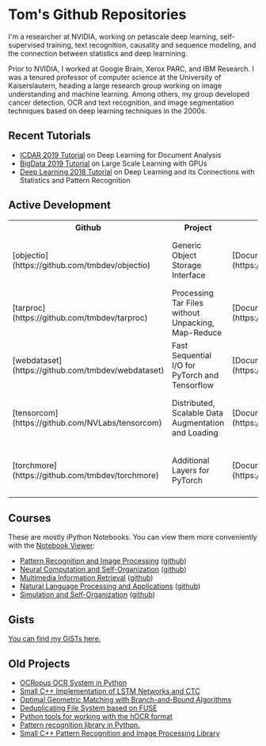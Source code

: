 Tom's Github Repositories
==========================

I'm a researcher at NVIDIA, working on petascale deep learning, self-supervised
training, text recognition, causality and sequence modeling, and the 
connection between statistics and deep learnining.

Prior to NVIDIA, I worked at Google Brain, Xerox PARC, and IBM Research.
I was a tenured professor of computer science at the University of
Kaiserslautern, heading a large research group working on image understanding
and machine learning. Among others, my group developed cancer detection,
OCR and text recognition, and image segmentation techniques based on deep
learning techniques in the 2000s.

Recent Tutorials
----------------

- [ICDAR 2019 Tutorial](https://github.com/tmbdev/icdar19-tutorial) on Deep Learning for Document Analysis
- [BigData 2019 Tutorial](https://github.com/tmbdev/bigdata19-tutorial) on Large Scale Learning with GPUs
- [Deep Learning 2018 Tutorial](https://github.com/tmbdev/dl-2018) on Deep Learning and its Connections with Statistics and Pattern Recognition

Active Development
----------------

<table>

<tr>
<th>Github</th>
<th>Project</th>
<th>Documentation</th>
<th>Test</th>
<th>Lint</th>
</tr>

<tr>
<td>[objectio](https://github.com/tmbdev/objectio)</td>
<td>Generic Object Storage Interface</td>
<td>[Documentation](https://objectio.readthedocs.io/en/latest/)</td>
<td>[![Test](https://github.com/tmbdev/objectio/workflows/Test/badge.svg)](http://github.com/tmbdev/objectio/actions)</td>
<td>[![DeepSource](https://static.deepsource.io/deepsource-badge-light-mini.svg)](https://deepsource.io/gh/tmbdev/objectio/?ref=repository-badge)</td>
</tr>

<tr>
<td>[tarproc](https://github.com/tmbdev/tarproc)</td>
<td>Processing Tar Files without Unpacking, Map-Reduce</td>
<td>[Documentation](https://tarproc.readthedocs.io/en/latest/)</td>
<td>[![Test](https://github.com/tmbdev/tarproc/workflows/Test/badge.svg)](http://github.com/tmbdev/tarproc/actions)</td>
<td>[![DeepSource](https://static.deepsource.io/deepsource-badge-light-mini.svg)](https://deepsource.io/gh/tmbdev/tarproc/?ref=repository-badge)</td>
</tr>

<tr>
<td>[webdataset](https://github.com/tmbdev/webdataset)</td>
<td>Fast Sequential I/O for PyTorch and Tensorflow</td>
<td>[Documentation](https://webdataset.readthedocs.io/en/latest/)</td>
<td>[![Test](https://github.com/tmbdev/webdataset/workflows/Test/badge.svg)](http://github.com/tmbdev/webdataset/actions)</td>
<td>[![DeepSource](https://static.deepsource.io/deepsource-badge-light-mini.svg)](https://deepsource.io/gh/tmbdev/webdataset/?ref=repository-badge)</td>
</tr>

<tr>
<td>[tensorcom](https://github.com/NVLabs/tensorcom)</td>
<td>Distributed, Scalable Data Augmentation and Loading</td>
<td>[Documentation](https://tensorcom.readthedocs.io/en/latest/)</td>
<td>[![Test](https://github.com/NVLabs/tensorcom/workflows/Test/badge.svg)](http://github.com/NVLabs/tensorcom/actions)</td>
<td>[![DeepSource](https://static.deepsource.io/deepsource-badge-light-mini.svg)](https://deepsource.io/gh/tmbdev/tensorcom/?ref=repository-badge)</td>
</tr>

<tr>
<td>[torchmore](https://github.com/tmbdev/torchmore)</td>
<td>Additional Layers for PyTorch</td>
<td>[Documentation](https://torchmore.readthedocs.io/en/latest/)</td>
<td>[![Test](https://github.com/tmbdev/torchmore/workflows/Test/badge.svg)](http://github.com/tmbdev/torchmore/actions)</td>
<td>[![DeepSource](https://static.deepsource.io/deepsource-badge-light-mini.svg)](https://deepsource.io/gh/tmbdev/torchmore/?ref=repository-badge)</td>
</tr>

</table>

Courses
-------

These are mostly iPython Notebooks. You can view them more conveniently
with the [Notebook Viewer](http://nbviewer.ipython.org/github/tmbdev/):

- [Pattern Recognition and Image Processing](http://nbviewer.ipython.org/github/tmbdev/teaching-lw/tree/master/) ([github](https://github.com/tmbdev/teaching-lw))
- [Neural Computation and Self-Organization](http://nbviewer.ipython.org/github/tmbdev/teaching-ncso/tree/master/) ([github](https://github.com/tmbdev/teaching-ncso))
- [Multimedia Information Retrieval](http://nbviewer.ipython.org/github/tmbdev/teaching-mmir/tree/master/) ([github](https://github.com/tmbdev/teaching-mmir))
- [Natural Language Processing and Applications](http://nbviewer.ipython.org/github/tmbdev/teaching-nlpa/tree/master/) ([github](https://github.com/tmbdev/teaching-nlpa))
- [Simulation and Self-Organization](http://nbviewer.ipython.org/github/tmbdev/teaching-simso/tree/master/) ([github](https://github.com/tmbdev/teaching-simso))

Gists
-----

[You can find my GISTs here.](https://gist.github.com/tmbdev/)

Old Projects
--------------

- [OCRopus OCR System in Python](https://github.com/tmbdev/ocropy)
- [Small C++ Implementation of LSTM Networks and CTC](https://github.com/tmbdev/clstm)
- [Optimal Geometric Matching with Branch-and-Bound Algorithms](https://github.com/tmbdev/rast)
- [Deduplicating File System based on FUSE](https://github.com/tmbdev/archivefs)
- [Python tools for working with the hOCR format](https://github.com/tmbdev/hocr-tools)
- [Pattern recognition library in Python.](https://github.com/tmbdev/iuprlab)
- [Small C++ Pattern Recognition and Image Processing Library](https://github.com/tmbdev/iulib)
<!--
- [iPython Notebook to TeX/Beamer Conversion](https://github.com/tmbdev/nb2tex)
- [Pattern recognition library in Fortran](https://github.com/tmbdev/fwork)
- [LSTM and neural network library in Fortran](https://github.com/tmbdev/flstm)
-->
